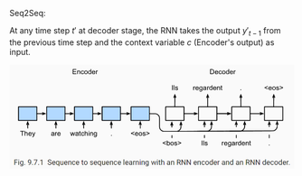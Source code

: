 Seq2Seq:

At any time step $t'$ at decoder stage, the RNN takes the output $y'_{t-1}$ from the previous time step and the context variable $c$ (Encoder's output) as input.

![image-20211015213558901](Seq2Seq+Atten.assets/image-20211015213558901.png)